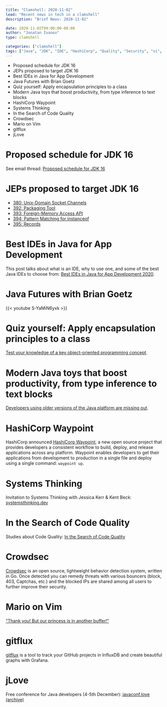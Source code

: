 ```yaml
---
title: "Clamshell: 2020-11-02"
lead: "Recent news in tech in a clamshell"
description: "Brief News: 2020-11-02"

date: 2020-11-02T09:00:00-08:00
author: "Jonatan Ivanov"
type: clamshell

categories: ["clamshell"]
tags: ["Java", "JDK", "IDE", "HashiCorp", "Quality", "Security", "vi", "git"]
---
```


- Proposed schedule for JDK 16
- JEPs proposed to target JDK 16
- Best IDEs in Java for App Development
- Java Futures with Brian Goetz
- Quiz yourself: Apply encapsulation principles to a class
- Modern Java toys that boost productivity, from type inference to text blocks
- HashiCorp Waypoint
- Systems Thinking
- In the Search of Code Quality
- Crowdsec
- Mario on Vim
- gitflux
- jLove

<!--more-->

# Proposed schedule for JDK 16

See email thread: [Proposed schedule for JDK 16](https://mail.openjdk.java.net/pipermail/jdk-dev/2020-October/004862.html)

# JEPs proposed to target JDK 16

- [380: Unix-Domain Socket Channels](https://mail.openjdk.java.net/pipermail/jdk-dev/2020-October/004869.html)
- [392: Packaging Tool](https://mail.openjdk.java.net/pipermail/jdk-dev/2020-October/004872.html)
- [393: Foreign-Memory Access API](https://mail.openjdk.java.net/pipermail/jdk-dev/2020-October/004874.html)
- [394: Pattern Matching for instanceof](https://mail.openjdk.java.net/pipermail/jdk-dev/2020-October/004877.html)
- [395: Records](https://mail.openjdk.java.net/pipermail/jdk-dev/2020-October/004870.html)

# Best IDEs in Java for App Development

This post talks about what is an IDE, why to use one, and some of the best Java IDEs to choose from: [Best IDEs in Java for App Development 2020](https://dzone.com/articles/best-ides-in-java-for-app-development-2020).

# Java Futures with Brian Goetz

{{< youtube S-YaMiN6yxk >}}
<br>

# Quiz yourself: Apply encapsulation principles to a class

[Test your knowledge of a key object-oriented programming concept](https://blogs.oracle.com/javamagazine/quiz-yourself-apply-encapsulation-principles-to-a-class).

# Modern Java toys that boost productivity, from type inference to text blocks

[Developers using older versions of the Java platform are missing out](https://blogs.oracle.com/javamagazine/modern-java-toys-that-boost-productivity-from-type-inference-to-text-blocks).

# HashiCorp Waypoint

HashiCorp announced [HashiCorp Waypoint](https://www.waypointproject.io/), a new open source project that provides developers a consistent workflow to build, deploy, and release applications across any platform. Waypoint enables developers to get their applications from development to production in a single file and deploy using a single command: `waypoint up`.

# Systems Thinking

Invitation to Systems Thinking with Jessica Kerr & Kent Beck: [systemsthinking.dev](https://systemsthinking.dev/)

# In the Search of Code Quality

Studies about Code Quality: [In the Search of Code Quality](https://www.infoq.com/articles/search-code-quality)

# Crowdsec

[Crowdsec](https://github.com/crowdsecurity/crowdsec) is an open source, lightweight behavior detection system, written in Go. Once detected you can remedy threats with various bouncers (block, 403, Captchas, etc.) and the blocked IPs are shared among all users to further improve their security.

# Mario on Vim

["Thank you! But our princess is in another buffer!"](https://github.com/rbtnn/vim-mario)

# gitflux

[gitflux](https://github.com/muesli/gitflux) is a tool to track your GitHub projects in InfluxDB and create beautiful graphs with Grafana.

# jLove

Free conference for Java developers (4-5th December): [javaconf.love (archive)](https://web.archive.org/web/20201118231232/https://javaconf.love/)

